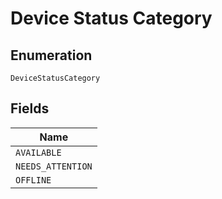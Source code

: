 
# Device Status Category

## Enumeration

`DeviceStatusCategory`

## Fields

| Name |
|  --- |
| `AVAILABLE` |
| `NEEDS_ATTENTION` |
| `OFFLINE` |

